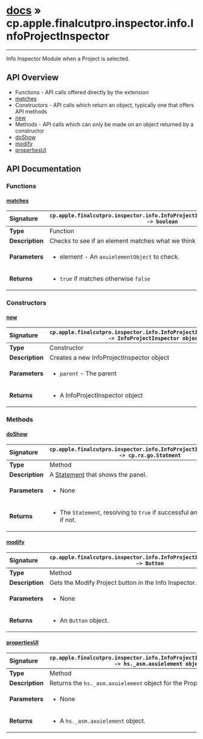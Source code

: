 # [docs](index.md) » cp.apple.finalcutpro.inspector.info.InfoProjectInspector
---

Info Inspector Module when a Project is selected.

## API Overview
* Functions - API calls offered directly by the extension
 * [matches](#matches)
* Constructors - API calls which return an object, typically one that offers API methods
 * [new](#new)
* Methods - API calls which can only be made on an object returned by a constructor
 * [doShow](#doshow)
 * [modify](#modify)
 * [propertiesUI](#propertiesui)

## API Documentation

### Functions

#### [matches](#matches)
| <span style="float: left;">**Signature**</span> | <span style="float: left;">`cp.apple.finalcutpro.inspector.info.InfoProjectInspector.matches(element) -> boolean` </span>                                                          |
| -----------------------------------------------------|---------------------------------------------------------------------------------------------------------|
| **Type**                                             | Function |
| **Description**                                      | Checks to see if an element matches what we think it should be. |
| **Parameters**                                       | <ul><li>element - An <code>axuielementObject</code> to check.</li></ul> |
| **Returns**                                          | <ul><li><code>true</code> if matches otherwise <code>false</code></li></ul> |

### Constructors

#### [new](#new)
| <span style="float: left;">**Signature**</span> | <span style="float: left;">`cp.apple.finalcutpro.inspector.info.InfoProjectInspector.new(parent) -> InfoProjectInspector object` </span>                                                          |
| -----------------------------------------------------|---------------------------------------------------------------------------------------------------------|
| **Type**                                             | Constructor |
| **Description**                                      | Creates a new InfoProjectInspector object |
| **Parameters**                                       | <ul><li><code>parent</code>     - The parent</li></ul> |
| **Returns**                                          | <ul><li>A InfoProjectInspector object</li></ul> |

### Methods

#### [doShow](#doshow)
| <span style="float: left;">**Signature**</span> | <span style="float: left;">`cp.apple.finalcutpro.inspector.info.InfoProjectInspector:doShow() -> cp.rx.go.Statment` </span>                                                          |
| -----------------------------------------------------|---------------------------------------------------------------------------------------------------------|
| **Type**                                             | Method |
| **Description**                                      | A [Statement](cp.rx.go.Statement.md) that shows the panel. |
| **Parameters**                                       | <ul><li>None</li></ul> |
| **Returns**                                          | <ul><li>The <code>Statement</code>, resolving to <code>true</code> if successful and sending an error if not.</li></ul> |

#### [modify](#modify)
| <span style="float: left;">**Signature**</span> | <span style="float: left;">`cp.apple.finalcutpro.inspector.info.InfoProjectInspector:modify() -> Button` </span>                                                          |
| -----------------------------------------------------|---------------------------------------------------------------------------------------------------------|
| **Type**                                             | Method |
| **Description**                                      | Gets the Modify Project button in the Info Inspector. |
| **Parameters**                                       | <ul><li>None</li></ul> |
| **Returns**                                          | <ul><li>An <code>Button</code> object.</li></ul> |

#### [propertiesUI](#propertiesui)
| <span style="float: left;">**Signature**</span> | <span style="float: left;">`cp.apple.finalcutpro.inspector.info.InfoProjectInspector:propertiesUI() -> hs._asm.axuielement object` </span>                                                          |
| -----------------------------------------------------|---------------------------------------------------------------------------------------------------------|
| **Type**                                             | Method |
| **Description**                                      | Returns the `hs._asm.axuielement` object for the Properties UI. |
| **Parameters**                                       | <ul><li>None</li></ul> |
| **Returns**                                          | <ul><li>A <code>hs._asm.axuielement</code> object.</li></ul> |

